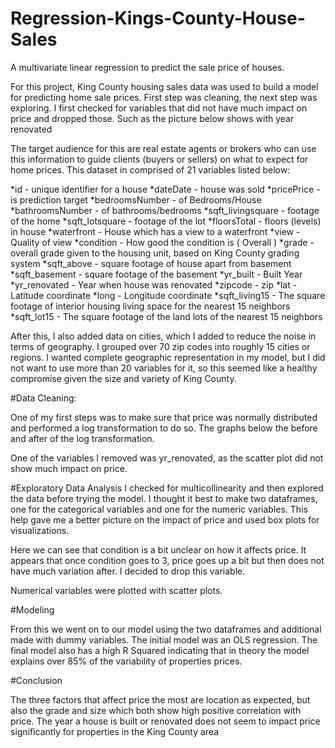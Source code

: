# Regression-Kings-County-House-Sales
A multivariate linear regression to predict the sale price of houses.

For this project, King County housing sales data was used to build a model for predicting home sale prices. First step was cleaning, the next step was exploring. I first checked for variables that did not have much impact on price and dropped those. Such as the picture below shows with year renovated

The target audience for this are real estate agents or brokers who can use this information to guide clients (buyers or sellers) on what to expect for home prices. 
This dataset in comprised of 21 variables listed below:

*id - unique identifier for a house
*dateDate - house was sold
*pricePrice - is prediction target
*bedroomsNumber - of Bedrooms/House
*bathroomsNumber - of bathrooms/bedrooms
*sqft_livingsquare - footage of the home
*sqft_lotsquare - footage of the lot
*floorsTotal - floors (levels) in house
*waterfront - House which has a view to a waterfront
*view - Quality of view
*condition - How good the condition is ( Overall )
*grade - overall grade given to the housing unit, based on King County grading system
*sqft_above - square footage of house apart from basement
*sqft_basement - square footage of the basement
*yr_built - Built Year
*yr_renovated - Year when house was renovated
*zipcode - zip
*lat - Latitude coordinate
*long - Longitude coordinate
*sqft_living15 - The square footage of interior housing living space for the nearest 15 neighbors
*sqft_lot15 - The square footage of the land lots of the nearest 15 neighbors

After this, I also added data on cities, which I added to reduce the noise in terms of geography. I grouped over 70 zip codes into roughly 15 cities or regions. I wanted complete geographic representation in my model, but I did not want to use more than 20 variables for it, so this seemed like a healthy compromise given the size and variety of King County.
 
#Data Cleaning:

One of my first steps was to make sure that price was normally distributed and performed a log transformation to do so.  The graphs below the before and after of the log transformation.


   
One of the variables I removed was yr_renovated, as the scatter plot did not show much impact on price. 
                                                          
#Exploratory Data Analysis
I checked for multicollinearity and then explored the data before trying the model. I thought it best to make two dataframes, one for the categorical variables and one for the numeric variables. This help gave me a better picture on the impact of price and used box plots for visualizations. 

                    

Here we can see that condition is a bit unclear on how it affects price. It appears that once condition goes to 3, price goes up a bit but then does not have much variation after.  I decided to drop this variable. 

Numerical variables were plotted with scatter plots. 
    
						                                   
                     
#Modeling

From this we went on to our model using the two dataframes and additional made with dummy variables. The initial model was an OLS regression. The final model also has a high R Squared indicating that in theory the model explains over 85% of the variability of properties prices.
				

#Conclusion

The three factors that affect price the most are location as expected, but also the grade and size which both show high positive correlation with price. The year a house is built or renovated does not seem to impact price significantly for properties in the King County area

 
